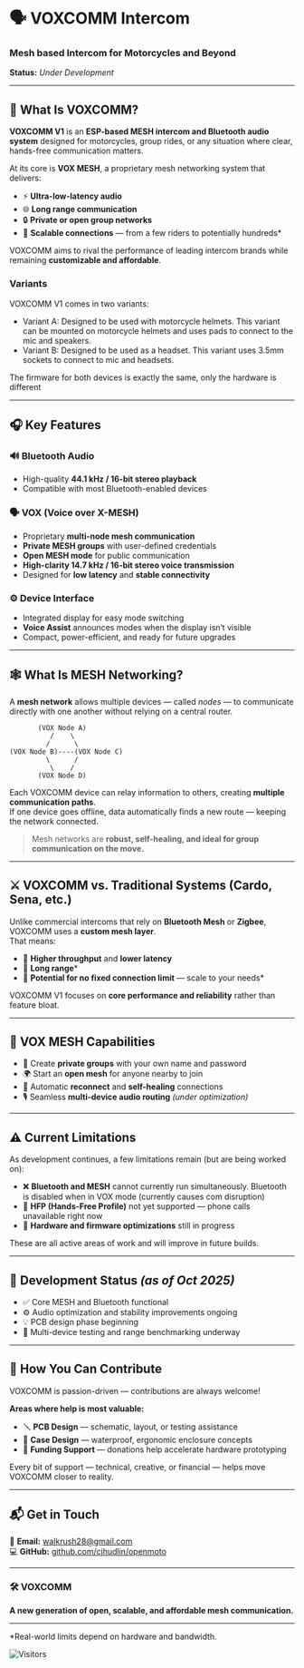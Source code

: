 # 🗣️ **VOXCOMM Intercom**
### Mesh based Intercom for Motorcycles and Beyond  
**Status:** *Under Development*

---

## 🚀 What Is VOXCOMM?
**VOXCOMM V1** is an **ESP-based MESH intercom and Bluetooth audio system** designed for motorcycles, group rides, or any situation where clear, hands-free communication matters.

At its core is **VOX MESH**, a proprietary mesh networking system that delivers:
- ⚡ **Ultra-low-latency audio**
- 🌐 **Long range communication**
- 🔒 **Private or open group networks**
- 🧠 **Scalable connections** — from a few riders to potentially hundreds\*

VOXCOMM aims to rival the performance of leading intercom brands while remaining **customizable and affordable**.

### Variants
VOXCOMM V1 comes in two variants:
- Variant A: Designed to be used with motorcycle helmets. This variant can be mounted on motorcycle helmets and uses pads to connect to the mic and speakers.
- Variant B: Designed to be used as a headset. This variant uses 3.5mm sockets to connect to mic and headsets.

The firmware for both devices is exactly the same, only the hardware is different

---

## 🎧 Key Features

### 🔊 **Bluetooth Audio**
- High-quality **44.1 kHz / 16-bit stereo playback**
- Compatible with most Bluetooth-enabled devices

### 🗣 **VOX (Voice over X-MESH)**
- Proprietary **multi-node mesh communication**
- **Private MESH groups** with user-defined credentials  
- **Open MESH mode** for public communication  
- **High-clarity 14.7 kHz / 16-bit stereo voice transmission**  
- Designed for **low latency** and **stable connectivity**

### ⚙️ **Device Interface**
- Integrated display for easy mode switching  
- **Voice Assist** announces modes when the display isn’t visible  
- Compact, power-efficient, and ready for future upgrades

---

## 🕸️ What Is MESH Networking?

A **mesh network** allows multiple devices — called *nodes* — to communicate directly with one another without relying on a central router.

           (VOX Node A)
              /    \
             /      \
    (VOX Node B)----(VOX Node C)
             \      /
              \    /
           (VOX Node D)

Each VOXCOMM device can relay information to others, creating **multiple communication paths**.  
If one device goes offline, data automatically finds a new route — keeping the network connected.

> Mesh networks are **robust, self-healing, and ideal for group communication on the move.**

---

## ⚔️ VOXCOMM vs. Traditional Systems (Cardo, Sena, etc.)

Unlike commercial intercoms that rely on **Bluetooth Mesh** or **Zigbee**, VOXCOMM uses a **custom mesh layer**.  
That means:
- 🚀 **Higher throughput** and **lower latency**  
- 📡 **Long range**\*
- 🧩 **Potential for no fixed connection limit** — scale to your needs\*

VOXCOMM V1 focuses on **core performance and reliability** rather than feature bloat.

---

## 🧠 VOX MESH Capabilities
- 🔐 Create **private groups** with your own name and password  
- 🌍 Start an **open mesh** for anyone nearby to join  
- 🔄 Automatic **reconnect** and **self-healing** connections  
- 🎙 Seamless **multi-device audio routing** *(under optimization)*

---

## ⚠️ Current Limitations
As development continues, a few limitations remain (but are being worked on):
- ❌ **Bluetooth and MESH** cannot currently run simultaneously. Bluetooth is disabled when in VOX mode (currently causes com disruption)  
- 📵 **HFP (Hands-Free Profile)** not yet supported — phone calls unavailable right now
- 🧰 **Hardware and firmware optimizations** still in progress  

These are all active areas of work and will improve in future builds.

---

## 🧩 Development Status *(as of Oct 2025)*
- ✅ Core MESH and Bluetooth functional  
- ⚙️ Audio optimization and stability improvements ongoing  
- 💡 PCB design phase beginning  
- 📶 Multi-device testing and range benchmarking underway  

---

## 🤝 How You Can Contribute
VOXCOMM is passion-driven — contributions are always welcome!

**Areas where help is most valuable:**
- 🪛 **PCB Design** — schematic, layout, or testing assistance  
- 🧱 **Case Design** — waterproof, ergonomic enclosure concepts  
- 💸 **Funding Support** — donations help accelerate hardware prototyping  

Every bit of support — technical, creative, or financial — helps move VOXCOMM closer to reality.

---

## 📬 Get in Touch
📧 **Email:** [walkrush28@gmail.com](mailto:walkrush28@gmail.com)  
💻 **GitHub:** [github.com/cjhudlin/openmoto](https://github.com/cjhudlin/VOXCOMM-intercom)

---

### 🛠️ VOXCOMM  
**A new generation of open, scalable, and affordable mesh communication.**

---

\*Real-world limits depend on hardware and bandwidth.

![Visitors](https://komarev.com/ghpvc/?username=cjhudlin&repo=VOXCOMM-intercom&label=Visitors&color=blue&style=flat)

